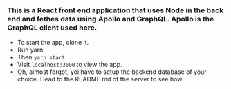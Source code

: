 ### This is a React front end application that uses Node in the back end and fethes data using Apollo and GraphQL. Apollo is the GraphQL client used here.

- To start the app, clone it.
- Run yarn
- Then `yarn start`
- Visit `localhost:3000` to view the app.
- Oh, almost forgot, yoi have to setup the backend database of your choice. Head to the README.md of the server to see how.
